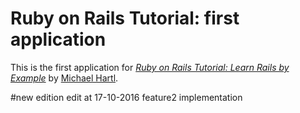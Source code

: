 # Ruby on Rails Tutorial: first application
This is the first application for
[*Ruby on Rails Tutorial: Learn Rails by Example*](http://www.railstutorial.org/)
by [Michael Hartl](http://www.michaelhartl.com/).

#new edition 
edit at 17-10-2016
feature2 implementation
